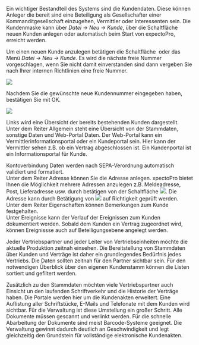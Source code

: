 Ein wichtiger Bestandteil des Systems sind die Kundendaten. Diese können Anleger die bereit sind eine Beteiligung als Gesellschafter einer Kommanditgesellschaft einzugehen, Vermittler oder Interessenten sein. Die Kundenmaske kann über *Datei → Neu → Kunde*, über die Schaltfläche <img src="http://xpecto.github.io/docs/img/img_1418978975345.png" alt="" title=""> neuen Kunden anlegen oder automatisch beim Start von expectoPro, erreicht werden.  

Um einen neuen Kunde anzulegen betätigen die Schaltfläche <img src="http://xpecto.github.io/docs/img/img_1418978975345.png" alt="" title=""> oder das Menü *Datei → Neu → Kunde*. Es wird die nächste freie Nummer vorgeschlagen, wenn Sie nicht damit einverstanden sind dann vergeben Sie nach Ihrer internen Richtlinien eine freie Nummer. 

![](http://xpecto.github.io/docs/img/img_1418997533947.png) 

Nachdem Sie die gewünschte neue Kundennummer eingegeben haben, bestätigen Sie mit OK. 

![](http://xpecto.github.io/docs/img/img_1418997692185.png)

Links wird eine Übersicht der bereits bestehenden Kunden dargestellt. 
Unter dem Reiter Allgemein steht eine Übersicht von der Stammdaten, sonstige Daten und Web-Portal Daten. 
Der Web-Portal kann ein Vermittlerinformationsportal oder ein Kundeportal sein. Hier kann der Vermittler sehen z.B. ob ein Vertrag abgeschlossen ist. Ein Kundenportal ist ein Informationsportal für Kunde.

Kontoverbindung Daten werden nach  SEPA-Verordnung automatisch validiert und formatiert.  
Unter dem Reiter Adresse können Sie die Adresse anlegen. xpectoPro bietet Ihnen die Möglichkeit mehrere Adressen anzulegen z.B. Meldeadresse, Post, Lieferadresse usw. durch betätigen von der Schaltfläche ![](http://xpecto.github.io/docs/img/img_1419001576458.png).
Die Adresse kann durch Betätigung von ![](http://xpecto.github.io/docs/img/img_1418999829813.png) auf Richtigkeit geprüft werden.  
Unter dem Reiter Eigenschaften können Bemerkungen zum Kunde festgehalten.  
Unter Ereignisse kann der Verlauf der Ereignissen zum Kunden dokumentiert werden. Sobald dem Kunden ein Vertrag zugeordnet wird, können Ereignissse auch auf Beteiligungsebene angelegt werden.

Jeder Vertriebspartner und jeder Leiter von Vertriebseinheiten möchte die aktuelle Produktion zeitnah einsehen. Die Bereitstellung von Stammdaten über Kunden und Verträge ist daher ein grundlegendes Bedürfnis jedes Vertriebs. Die Daten sollten zeitnah für den Partner sichtbar sein. Für den notwendigen Überblick über den eigenen Kundenstamm können die Listen sortiert und gefiltert werden. 

Zusätzlich zu den Stammdaten möchten viele Vertriebspartner auch Einsicht un den laufenden Schriftverkehr und die Historie der Verträge haben. Die Portale werden hier um die Kundenakten erweitert. Eine Auflistung aller Schriftstücke, E-Mails und Telefonate mit dem Kunden wird sichtbar. Für die Verwaltung ist diese Umstellung ein großer Schritt. Alle Dokumente müssen gescannt und verlinkt werden. Für die schnelle Abarbeitung der Dokumente sind meist Barcode-Systeme geeignet. Die Verwaltung gewinnt dadurch deutlich an Geschwindigkeit und legt gleichzeitig den Grundstein für vollständige elektronische Kundenakten.